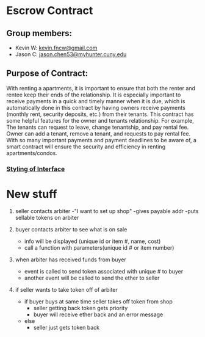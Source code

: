 # Escrow Contract

## Group members:

-   Kevin W: kevin.fncw@gmail.com
-   Jason C: jason.chen53@myhunter.cuny.edu

## Purpose of Contract:

With renting a apartments, it is important to ensure that both the renter and rentee keep their ends of the relationship. It is especially important to receive payments in a quick and timely manner when it is due, which is automatically done in this contract by having owners receive payments (monthly rent, security deposits, etc.) from their tenants. This contract has some helpful features for the owner and tenants relationship. For example, The tenants can request to leave, change tenantship, and pay rental fee. Owner can add a tenant, remove a tenant, and requests to pay rental fee. With so many important payments and payment deadlines to be aware of, a smart contract will ensure the security and efficiency in renting apartments/condos.

### [Styling of Interface](https://solidity.readthedocs.io/en/v0.5.13/style-guide.html)

# New stuff

1) seller contacts arbiter 
    -"I want to set up shop"
    -gives payable addr 
    -puts sellable tokens on arbiter

2) buyer contacts arbiter to see what is on sale 
    - info will be displayed (unique id or item #, name, cost)
    - call a function with parameters(unique id # or item number)

3) when arbiter has received funds from buyer
    - event is called to send token associated with unique # to buyer 
    - another event will be called to send the ether to seller 

4) if seller wants to take token off of arbiter
    - if buyer buys at same time seller takes off token from shop
        - seller getting back token gets priority 
        - buyer will receive ether back and an error message
    - else 
        - seller just gets token back 
